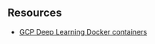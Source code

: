 ## Resources

- [GCP Deep Learning Docker containers](https://cloud.google.com/deep-learning-containers/docs/choosing-container)
